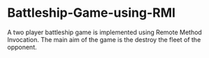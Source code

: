 # Battleship-Game-using-RMI
A two player battleship game is implemented using Remote Method Invocation. The main aim of the game is the destroy the fleet of the opponent.
